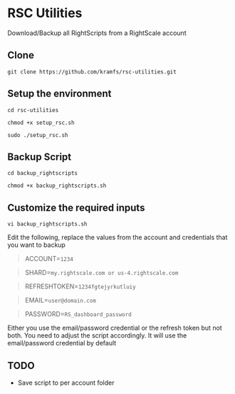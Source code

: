 RSC Utilities
===================

Download/Backup all RightScripts from a RightScale account

Clone
-------------
`git clone https://github.com/kramfs/rsc-utilities.git`

Setup the environment
-------------
`cd rsc-utilities`

`chmod +x setup_rsc.sh`

`sudo ./setup_rsc.sh`

Backup Script
-------------
`cd backup_rightscripts`

`chmod +x backup_rightscripts.sh`

Customize the required inputs
-------------
`vi backup_rightscripts.sh`

Edit the following, replace the values from the account and credentials that you want to backup
> ACCOUNT=`1234`

> SHARD=`my.rightscale.com or us-4.rightscale.com `

> REFRESHTOKEN=`1234fgtejyrkutluiy`

> EMAIL=`user@domain.com`

> PASSWORD=`RS_dashboard_password`

Either you use the email/password credential or the refresh token but not both. 
You need to adjust the script accordingly. It will use the email/password credential by default

TODO
-------------

 - Save script to per account folder
